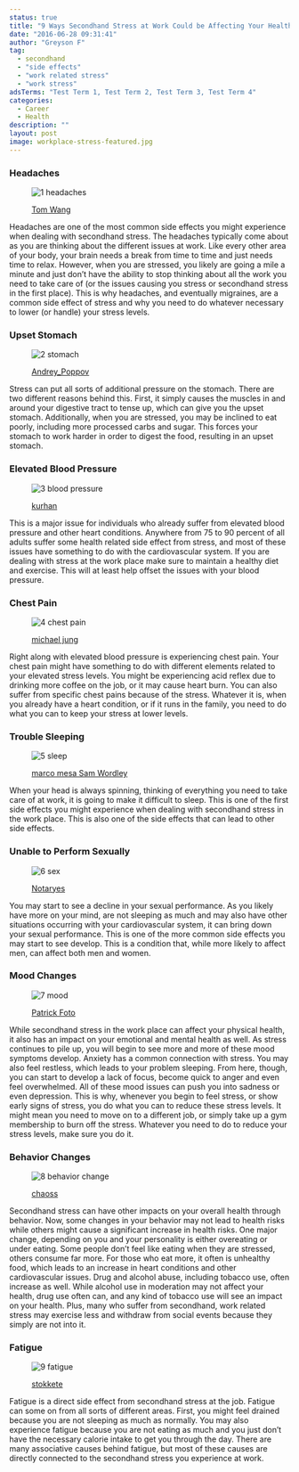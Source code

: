 ```yaml
---
status: true
title: "9 Ways Secondhand Stress at Work Could be Affecting Your Health"
date: "2016-06-28 09:31:41"
author: "Greyson F"
tag:
  - secondhand
  - "side effects"
  - "work related stress"
  - "work stress"
adsTerms: "Test Term 1, Test Term 2, Test Term 3, Test Term 4"
categories:
  - Career
  - Health
description: ""
layout: post
image: workplace-stress-featured.jpg
---
```


### Headaches

<figure aria-describedby="caption-attachment-3666" class="wp-caption alignnone" id="attachment_3666" style="width: 700px">

![1 headaches](/posts/1-headaches.jpg)<figcaption class="wp-caption-text" id="caption-attachment-3666">[Tom Wang](https://www.shutterstock.com/pic-234302575/stock-photo-stressed-businessman-working-in-the-office.html)</figcaption></figure>

Headaches are one of the most common side effects you might experience when dealing with secondhand stress. The headaches typically come about as you are thinking about the different issues at work. Like every other area of your body, your brain needs a break from time to time and just needs time to relax. However, when you are stressed, you likely are going a mile a minute and just don’t have the ability to stop thinking about all the work you need to take care of (or the issues causing you stress or secondhand stress in the first place). This is why headaches, and eventually migraines, are a common side effect of stress and why you need to do whatever necessary to lower (or handle) your stress levels.

### Upset Stomach

<figure aria-describedby="caption-attachment-3667" class="wp-caption alignnone" id="attachment_3667" style="width: 700px">

![2 stomach](/posts/2-stomach.jpg)<figcaption class="wp-caption-text" id="caption-attachment-3667">[Andrey_Poppov](https://www.shutterstock.com/pic-423939601/stock-photo-young-african-woman-lying-on-sofa-suffering-from-stomach-ache.html)</figcaption></figure>

Stress can put all sorts of additional pressure on the stomach. There are two different reasons behind this. First, it simply causes the muscles in and around your digestive tract to tense up, which can give you the upset stomach. Additionally, when you are stressed, you may be inclined to eat poorly, including more processed carbs and sugar. This forces your stomach to work harder in order to digest the food, resulting in an upset stomach.

### Elevated Blood Pressure

<figure aria-describedby="caption-attachment-3669" class="wp-caption alignnone" id="attachment_3669" style="width: 700px">

![3 blood pressure](/posts/3-blood-pressure-1.jpg)<figcaption class="wp-caption-text" id="caption-attachment-3669">[kurhan](https://www.shutterstock.com/pic-312824303/stock-photo-doctor-checking-old-man-patient-arterial-blood-pressure-health-care.html)</figcaption></figure>

This is a major issue for individuals who already suffer from elevated blood pressure and other heart conditions. Anywhere from 75 to 90 percent of all adults suffer some health related side effect from stress, and most of these issues have something to do with the cardiovascular system. If you are dealing with stress at the work place make sure to maintain a healthy diet and exercise. This will at least help offset the issues with your blood pressure.

### Chest Pain

<figure aria-describedby="caption-attachment-3670" class="wp-caption alignnone" id="attachment_3670" style="width: 700px">

![4 chest pain](/posts/4-chest-pain.jpg)<figcaption class="wp-caption-text" id="caption-attachment-3670">[michael jung](https://www.shutterstock.com/pic-186806123/stock-photo-young-african-american-businesswoman-having-heart-attack-or-chest-pain.html)

</figcaption></figure>

Right along with elevated blood pressure is experiencing chest pain. Your chest pain might have something to do with different elements related to your elevated stress levels. You might be experiencing acid reflex due to drinking more coffee on the job, or it may cause heart burn. You can also suffer from specific chest pains because of the stress. Whatever it is, when you already have a heart condition, or if it runs in the family, you need to do what you can to keep your stress at lower levels.

### Trouble Sleeping

<figure aria-describedby="caption-attachment-3671" class="wp-caption alignnone" id="attachment_3671" style="width: 700px">

![5 sleep](/posts/5-sleep.jpg)<figcaption class="wp-caption-text" id="caption-attachment-3671">[marco mesa Sam Wordley ](https://www.shutterstock.com/pic-171835172/stock-photo-young-man-in-bed-with-eyes-opened-suffering-insomnia-and-sleep-disorder-thinking-about-his-problem.html)</figcaption></figure>

When your head is always spinning, thinking of everything you need to take care of at work, it is going to make it difficult to sleep. This is one of the first side effects you might experience when dealing with secondhand stress in the work place. This is also one of the side effects that can lead to other side effects.

### Unable to Perform Sexually

<figure aria-describedby="caption-attachment-3672" class="wp-caption alignnone" id="attachment_3672" style="width: 700px">

![6 sex](/posts/6-sex.jpg)<figcaption class="wp-caption-text" id="caption-attachment-3672">[Notaryes](https://www.shutterstock.com/pic-137653586/stock-photo-portrait-of-unhappy-young-heterosexual-couple-in-bedroom.html)</figcaption></figure>

You may start to see a decline in your sexual performance. As you likely have more on your mind, are not sleeping as much and may also have other situations occurring with your cardiovascular system, it can bring down your sexual performance. This is one of the more common side effects you may start to see develop. This is a condition that, while more likely to affect men, can affect both men and women.

### Mood Changes

<figure aria-describedby="caption-attachment-3673" class="wp-caption alignnone" id="attachment_3673" style="width: 700px">

![7 mood](/posts/7-mood.jpg)<figcaption class="wp-caption-text" id="caption-attachment-3673">[Patrick Foto ](https://www.shutterstock.com/pic-236806720/stock-photo-asian-family-changing-mood.html)</figcaption></figure>

While secondhand stress in the work place can affect your physical health, it also has an impact on your emotional and mental health as well. As stress continues to pile up, you will begin to see more and more of these mood symptoms develop. Anxiety has a common connection with stress. You may also feel restless, which leads to your problem sleeping. From here, though, you can start to develop a lack of focus, become quick to anger and even feel overwhelmed. All of these mood issues can push you into sadness or even depression. This is why, whenever you begin to feel stress, or show early signs of stress, you do what you can to reduce these stress levels. It might mean you need to move on to a different job, or simply take up a gym membership to burn off the stress. Whatever you need to do to reduce your stress levels, make sure you do it.

### Behavior Changes

<figure aria-describedby="caption-attachment-3674" class="wp-caption alignnone" id="attachment_3674" style="width: 700px">

![8 behavior change](/posts/8-behavior-change.jpg)<figcaption class="wp-caption-text" id="caption-attachment-3674">[chaoss](https://www.shutterstock.com/pic-97104149/stock-photo-young-woman-looking-on-plate-with-rich-meat-menu.html)</figcaption></figure>

Secondhand stress can have other impacts on your overall health through behavior. Now, some changes in your behavior may not lead to health risks while others might cause a significant increase in health risks. One major change, depending on you and your personality is either overeating or under eating. Some people don’t feel like eating when they are stressed, others consume far more. For those who eat more, it often is unhealthy food, which leads to an increase in heart conditions and other cardiovascular issues. Drug and alcohol abuse, including tobacco use, often increase as well. While alcohol use in moderation may not affect your health, drug use often can, and any kind of tobacco use will see an impact on your health. Plus, many who suffer from secondhand, work related stress may exercise less and withdraw from social events because they simply are not into it.

### Fatigue

<figure aria-describedby="caption-attachment-3675" class="wp-caption alignnone" id="attachment_3675" style="width: 700px">

![9 fatigue](/posts/9-fatigue.jpg)<figcaption class="wp-caption-text" id="caption-attachment-3675">[stokkete](https://www.shutterstock.com/pic-358435634/stock-photo-sleepy-exhausted-woman-working-at-office-desk-with-her-laptop-her-eyes-are-closing-and-she-is.html)</figcaption></figure>

Fatigue is a direct side effect from secondhand stress at the job. Fatigue can some on from all sorts of different areas. First, you might feel drained because you are not sleeping as much as normally. You may also experience fatigue because you are not eating as much and you just don’t have the necessary calorie intake to get you through the day. There are many associative causes behind fatigue, but most of these causes are directly connected to the secondhand stress you experience at work.
